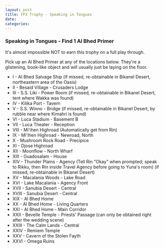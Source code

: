 ```yaml
---
layout: post
title: FFX Trophy - Speaking in Tongues
date:
categories: 
---
```


<!-- 
todo:
Create post stubs for all the other trophies too
-->

### Speaking in Tongues - Find 1 Al Bhed Primer

It's almost impossible NOT to earn this trophy on a full play through.

Pick up an Al Bhed Primer at any of the locations below. They're a glistening, book-like object and will usually just be laying on the floor.

* I - Al Bhed Salvage Ship (if missed, re-obtainable in Bikanel Desert, northeastern area of the Oasis)
* II - Besaid Village - Crusaders Lodge
* III - S.S. Liki - Power Room (if missed, re-obtainable in Bikanel Desert, tent where Wakka was found)
* IV - Kilika Port - Tavern
* V - S.S. Winno - Bridge (if missed, re-obtainable in Bikanel Desert, by rubble near where Kimahri is found)
* VI - Luca Stadium - Basement B
* VII - Luca Theater - Reception
* VIII - Mi'ihen Highroad (Automatically get from Rin)
* IX - Mi'ihen Highroad - Newroad, North
* X - Mushroom Rock Road - Precipice
* XI - Djose Highroad
* XII - Moonflow - North Wharf
* XIII - Guadosalam - House
* XIV - Thunder Plains - Agency (Tell Rin "Okay" when prompted; speak to Rikku, then Rin inside Travel Agency before going to Yuna's room) (if missed, re-obtainable in Bikanel Desert)
* XV - Macalania Woods - Lake Road
* XVI - Lake Macalania - Agency Front
* XVII - Sanubia Desert - Central
* XVIII - Sanubia Desert - Central
* XIX - Al Bhed Home
* XX - Al Bhed Home - Living Quarters	
* XXI - Al Bhed Home - Main Corridor	
* XXII - Bevelle Temple - Priests' Passage (can only be obtained right after the wedding scene)
* XXIII - The Calm Lands - Central
* XXIV - Remiem Temple
* XXV - Cavern of the Stolen Fayth
* XXVI - Omega Ruins